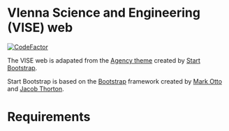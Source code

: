 # VIenna Science and Engineering (VISE) web
[![CodeFactor](https://www.codefactor.io/repository/github/joseguzman/vise-og/badge?s=de5b6b8865e10fff99dc09eeadd25d16bd3f873e)](https://www.codefactor.io/repository/github/joseguzman/vise-og)

The VISE web is adapated from the [Agency theme](https://github.com/startbootstrap/startbootstrap-agency) created by [Start Bootstrap](https://startbootstrap.com). 

Start Bootstrap is based on the [Bootstrap](https://getbootstrap.com/) framework created by [Mark Otto](https://twitter.com/mdo) and [Jacob Thorton](https://twitter.com/fat).


# Requirements



